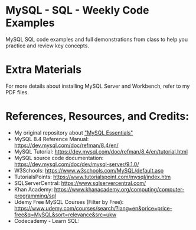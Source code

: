 # MySQL - SQL - Weekly Code Examples
MySQL SQL code examples and full demonstrations from class to help you practice and review key concepts.

# Extra Materials
For more details about installing MySQL Server and Workbench, refer to my PDF files. 


# References, Resources, and Credits:
- My original repository about ["MySQL Essentials"](https://github.com/anmarjarjees/mysql-essentials)
- MySQL 8.4 Reference Manual:
    https://dev.mysql.com/doc/refman/8.4/en/
- MySQL Tutorial:
    https://dev.mysql.com/doc/refman/8.4/en/tutorial.html
- MySQL source code documentation:
    https://dev.mysql.com/doc/dev/mysql-server/9.1.0/
- W3Schools:
    https://www.w3schools.com/MySQL/default.asp
- TutorialsPoints:
    https://www.tutorialspoint.com/mysql/index.htm
- SQLServerCentral:
    https://www.sqlservercentral.com/
- Khan Academy:
    https://www.khanacademy.org/computing/computer-programming/sql
- Udemy Free MySQL Courses (Filter by Free):
    https://www.udemy.com/courses/search/?lang=en&price=price-free&q=MySQL&sort=relevance&src=ukw
- Codecademy - Learn SQL:
